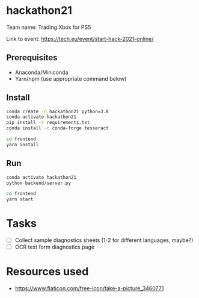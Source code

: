# hackathon21

Team name: Trading Xbox for PS5

Link to event: https://tech.eu/event/start-hack-2021-online/

## Prerequisites

- Anaconda/Miniconda
- Yarn/npm (use appropriate command below)

## Install

```bash
conda create -n hackathon21 python=3.8
conda activate hackathon21
pip install -r requirements.txt
conda install -c conda-forge tesseract

cd frontend
yarn install
```

## Run

```bash
conda activate hackathon21
python backend/server.py

cd frontend
yarn start
```

# Tasks

- [ ] Collect sample diagnostics sheets (1-2 for different languages, maybe?)
- [ ] OCR text form diagnostics page

# Resources used

- https://www.flaticon.com/free-icon/take-a-picture_3460771